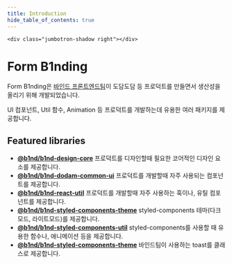 ```yaml
---
title: Introduction
hide_table_of_contents: true
---
```


<div class="jumbotron">
  <div class="jumbotron-inner-wrapper">
    <div class="jumbotron-shadow left"></div>
   
    <div class="jumbotron-shadow right"></div>
  </div>
</div>

# Form B1nding

<head>
  <meta property="og:title" content="Form B1nding" />
  <meta
    property="og:description" 
    content="UI 컴포넌트, Util 함수, Animation 등 프로덕트를 개발하는데 유용한 여러 패키지를 제공하는 바인드 프론트엔드 팀 디자인시스템 입니다."
  />
  <meta property="og:url" content="https://team-b1nd.github.io/Form-B1nding-Docs/" />
</head>

<div className="mainpage_hero">
  <div style={{ gridArea: 'text' }}>
  <p>
    Form B1nding은 <a href="https://b1nd.com/#/service">바인드 프론트엔드팀</a>이 도담도담 등 프로덕트를 만들면서 생산성을 올리기 위해 개발되었습니다.
  </p>

  <p>UI 컴포넌트, Util 함수, Animation 등 프로덕트를 개발하는데 유용한 여러 패키지를 제공합니다.</p>

  </div>
</div>

<style
  dangerouslySetInnerHTML={{
    __html: `
.mainpage_hero {
  display: grid;
}

.jumbotron {
  width: 100%;
  height: 200px;
  border-radius: 16px;
  background: black;
  display: flex;
  align-items: center;
  justify-content: center;
  margin-bottom: 36px;
  overflow: hidden;
}

.jumbotron-shadow {
  position: absolute;
  top: 0;
  bottom: 0;
  width: 25px;
}

.jumbotron-shadow.left {
  left: 0;
  background: linear-gradient(90deg, #000000 0%, rgba(0, 0, 0, 0) 100%);
}

.jumbotron-shadow.right {
  right: 0;
  background: linear-gradient(90deg, rgba(0, 0, 0, 0) 0%, #000000 100%);
}

.jumbotron-inner-wrapper {
  position: relative;
  height: 100%;
  }

@media (min-width: 600px) {
  .mainpage_hero {
    grid-template-areas: "text image";
    grid-template-columns: 1fr 300px;
  }

  .key-video {
    width: auto;
    height: 100%;
  }
}

@media (max-width: 600px) {
  .mainpage_hero {
    grid-template-areas: "image" "text";
    grid-template-rows: min-content min-content;
  }


  .key-video {
    width: auto;
    height: 100%;
  }
}
`,
  }}
></style>
<div style={{ height: 24 }} />

## Featured libraries

- [**@b1nd/b1nd-design-core**](https://team-b1nd.github.io/Form-B1nding-Docs/docs/b1nd-design-core) 프로덕트를 디자인할때 필요한 코어적인 디자인 요소를 제공합니다.
- [**@b1nd/b1nd-dodam-common-ui**](https://team-b1nd.github.io/Form-B1nding-Docs/docs/category/b1ndb1nd-dodam-common-ui) 프로덕트를 개발할때 자주 사용되는 컴포넌트를 제공합니다.
- [**@b1nd/b1nd-react-util**](https://team-b1nd.github.io/Form-B1nding-Docs/docs/category/b1ndb1nd-react-util) 프로덕트를 개발할때 자주 사용하는 훅이나, 유틸 컴포넌트를 제공합니다.
- [**@b1nd/b1nd-styled-components-theme**](https://team-b1nd.github.io/Form-B1nding-Docs/docs/category/b1ndb1nd-styled-components-theme) styled-components 테마(다크모드, 라이트모드)를 제공합니다.
- [**@b1nd/b1nd-styled-components-util**](https://team-b1nd.github.io/Form-B1nding-Docs/docs/category/b1ndb1nd-styled-components-util) styled-components를 사용할 때 유용한 함수나, 애니메이션 등을 제공합니다.
- [**@b1nd/b1nd-styled-components-theme**](https://team-b1nd.github.io/Form-B1nding-Docs/docs/category/b1ndb1nd-toastify) 바인드팀이 사용하는 toast를 클래스로 제공합니다.
<div style={{ height: 24 }} />
